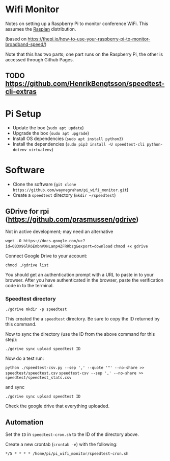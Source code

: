 # Wifi Monitor

Notes on setting up a Raspberry Pi to monitor conference WiFi. This assumes the [Raspian](https://www.raspberrypi.org/downloads/raspbian/) distribution.

(based on https://thepi.io/how-to-use-your-raspberry-pi-to-monitor-broadband-speed/)

Note that this has two parts; one part runs on the Raspberry Pi, the other is accessed through Github Pages.

## TODO https://github.com/HenrikBengtsson/speedtest-cli-extras

# Pi Setup

* Update the box (`sudo apt update`)
* Upgrade the box (`sudo apt upgrade`)
* Install OS dependencies (`sudo apt install python3`)
* Install the dependencies (`sudo pip3 install -U speedtest-cli python-dotenv virtualenv`)

# Software

* Clone the software (`git clone https://github.com/waynegraham/pi_wifi_monitor.git`)
* Create a `speedtest` directory (`mkdir ~/speedtest`)

## GDrive for rpi (https://github.com/prasmussen/gdrive)
Not in active development; may need an alternative

`wget -O https://docs.google.com/uc?id=0B3X9GlR6EmbnVXNLanp4ZFRRbzg&export=download`
`chmod +x gdrive`

Connect Google Drive to your account:

`chmod ./gdrive list`

You should get an authentication prompt with a URL to paste in to your browser. After you have authenticated in the browser, paste the verification code in to the terminal.

### Speedtest directory

`./gdrive mkdir -p speedtest`

This created the a `speedtest` directory. Be sure to copy the ID returned by this command.

Now to sync the directory (use the ID from the above command for this step):

`./gdrive sync upload speedtest ID`

Now do a test run:

`python ./speedtest-csv.py --sep ',' --quote '"' --no-share >> speedtest/speedtest.csv`
`speedtest-csv --sep ',' --no-share >> speedtest/speedtest_stats.csv`

and sync

`./gdrive sync upload speedtest ID`

Check the google drive that everything uploaded.

## Automation
Set the `ID` in `speedtest-cron.sh` to the ID of the directory above.

Create a new crontab (`crontab -e`) with the following:

`*/5 * * * * /home/pi/pi_wifi_monitor/speedtest-cron.sh`
